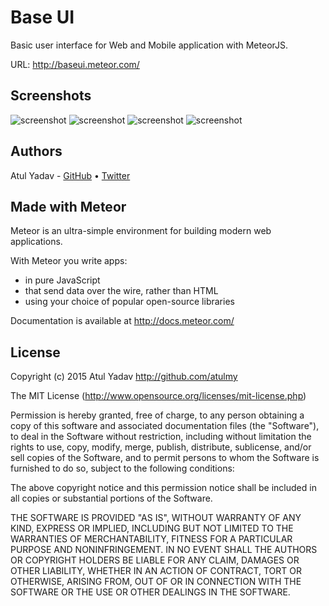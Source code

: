 # Base UI
Basic user interface for Web and Mobile application with MeteorJS.

URL: http://baseui.meteor.com/


## Screenshots
![screenshot](http://atulmy.com/atulmy.com/attachments/images/baseui/baseui-home.png)
![screenshot](http://atulmy.com/atulmy.com/attachments/images/baseui/base-ui-latest.png)
![screenshot](http://atulmy.com/atulmy.com/attachments/images/baseui/base-ui-home-mobile.png)
![screenshot](http://atulmy.com/atulmy.com/attachments/images/baseui/base-ui-latest-mobile.png?v=0.1)


## Authors

Atul Yadav - [GitHub](https://github.com/atulmy) &bull; [Twitter](https://twitter.com/atulmy)

## Made with Meteor

Meteor is an ultra-simple environment for building modern web
applications.

With Meteor you write apps:

* in pure JavaScript
* that send data over the wire, rather than HTML
* using your choice of popular open-source libraries

Documentation is available at http://docs.meteor.com/

## License

Copyright (c) 2015 Atul Yadav http://github.com/atulmy

The MIT License (http://www.opensource.org/licenses/mit-license.php)

Permission is hereby granted, free of charge, to any person obtaining a copy of this software and associated documentation files (the "Software"), to deal in the Software without restriction, including without limitation the rights to use, copy, modify, merge, publish, distribute, sublicense, and/or sell copies of the Software, and to permit persons to whom the Software is furnished to do so, subject to the following conditions:

The above copyright notice and this permission notice shall be included in all copies or substantial portions of the Software.

THE SOFTWARE IS PROVIDED "AS IS", WITHOUT WARRANTY OF ANY KIND, EXPRESS OR IMPLIED, INCLUDING BUT NOT LIMITED TO THE WARRANTIES OF MERCHANTABILITY, FITNESS FOR A PARTICULAR PURPOSE AND NONINFRINGEMENT. IN NO EVENT SHALL THE AUTHORS OR COPYRIGHT HOLDERS BE LIABLE FOR ANY CLAIM, DAMAGES OR OTHER LIABILITY, WHETHER IN AN ACTION OF CONTRACT, TORT OR OTHERWISE, ARISING FROM, OUT OF OR IN CONNECTION WITH THE SOFTWARE OR THE USE OR OTHER DEALINGS IN THE SOFTWARE.
